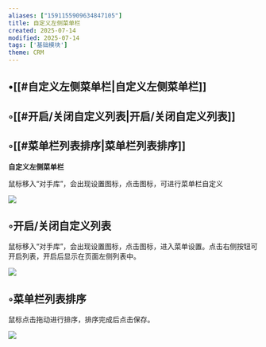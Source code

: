 ```yaml
---
aliases: ["1591155909634847105"]
title: 自定义左侧菜单栏
created: 2025-07-14
modified: 2025-07-14
tags: ['基础模块']
theme: CRM
---
```


## •[[#自定义左侧菜单栏|自定义左侧菜单栏]]

## ◦[[#开启/关闭自定义列表|开启/关闭自定义列表]]

## ◦[[#菜单栏列表排序|菜单栏列表排序]]

**自定义左侧菜单栏**

鼠标移入“对手库”，会出现设置图标，点击图标，可进行菜单栏自定义

![](1798223752d610951c45c334a6222035.jpg)

## ◦开启/关闭自定义列表

鼠标移入“对手库”，会出现设置图标，点击图标，进入菜单设置。点击右侧按钮可开启列表，开启后显示在页面左侧列表中。

![](474bc344c82b1aba98dbea12f087badd.jpg)

## ◦菜单栏列表排序

鼠标点击拖动进行排序，排序完成后点击保存。

![](7a02cab06b3d79899dd28c515f4a7446.jpg)